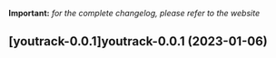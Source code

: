 **Important:**
*for the complete changelog, please refer to the website*




## [youtrack-0.0.1]youtrack-0.0.1 (2023-01-06)

